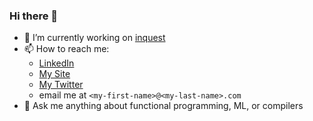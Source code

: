 ### Hi there 👋

- 🔭 I’m currently working on [inquest](https:/github.com/yiblet/inquest)
- 📫 How to reach me: 
  - [LinkedIn](https://www.linkedin.com/in/shalom-yiblet-902a6aab/) 
  - [My Site](https://yiblet.com)
  - [My Twitter](https://twitter.com/syiblet)
  - email me at `<my-first-name>@<my-last-name>.com`
- 💬 Ask me anything about functional programming, ML, or compilers  


<!--
**yiblet/yiblet** is a ✨ _special_ ✨ repository because its `README.md` (this file) appears on your GitHub profile.

Here are some ideas to get you started:

- 😄 Pronouns: ...
- ⚡ Fun fact: ...
-->
